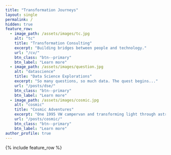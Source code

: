 ```yaml
---
title: "Transformation Journeys"
layout: single
permalink: /
hidden: true
feature_row:
  - image_path: /assets/images/tc.jpg
    alt: "tc"
    title: "Transformation Consulting"
    excerpt: "Building bridges between people and technology."
    url: "/cv/"
    btn_class: "btn--primary"
    btn_label: "Learn more"
  - image_path: /assets/images/question.jpg
    alt: "datascience"
    title: "Data Science Explorations"
    excerpt: "So many questions, so much data. The quest begins..."
    url: "/posts/dse/"
    btn_class: "btn--primary"
    btn_label: "Learn more"
  - image_path: /assets/images/cosmic.jpg
    alt: "cosmic"
    title: "Cosmic Adventures"
    excerpt: "One 1995 VW campervan and transforming light through astro photography"
    url: "/posts/cosmic/"
    btn_class: "btn--primary"
    btn_label: "Learn more"      
author_profile: true
---
```


{% include feature_row %}